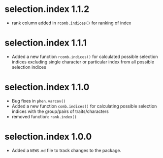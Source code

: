 # selection.index 1.1.2
* rank column added in `rcomb.indices()` for ranking of index

# selection.index 1.1.1
* Added a new function `rcomb.indices()` for calculated possible selection indices excluding single character or particular index from all possible selection indices

# selection.index 1.1.0
* Bug fixes in `phen.varcov()` 
* Added a new function `comb.indices()` for calculating possible selection indices with the group/pairs of traits/characters
* removed function: `rank.index()` 

# selection.index 1.0.0

* Added a `NEWS.md` file to track changes to the package.
